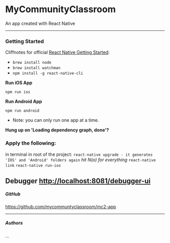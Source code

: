 # MyCommunityClassroom
An app created with React Native

---

### Getting Started

Cliffnotes for official [React Native Getting Started](https://facebook.github.io/react-native/docs/getting-started.html):


- `brew install node`
- `brew install watchman`
- `npm install -g react-native-cli`


**Run iOS App**

`npm run ios`


**Run Android App**

`npm run android`

* Note: you can only run one app at a time.

**Hung up on 'Loading dependency graph, done'?**
### Apply the following:
in terminal in root of the project:
`react-native upgrade - it generates 'IOS' and 'Android' folders again` *hit N(o) for everything*
`react-native link`
`react-native run-ios`

**Debugger**
<http://localhost:8081/debugger-ui>
---

##### GitHub
<https://github.com/mycommuntyclassroom/mc2-app>


---
##### Authors
...
